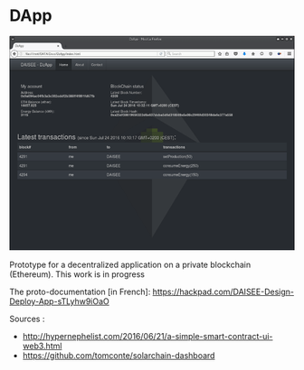 # DApp

![DzApp screenshot](/images/DzApp.png)  

Prototype for a decentralized application on a private blockchain (Ethereum). This work is in progress  

The proto-documentation [in French]: https://hackpad.com/DAISEE-Design-Deploy-App-sTLyhw9iOaO

Sources :   
* http://hypernephelist.com/2016/06/21/a-simple-smart-contract-ui-web3.html  
* https://github.com/tomconte/solarchain-dashboard   

